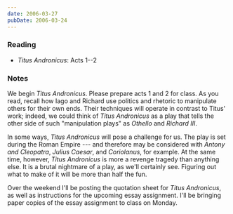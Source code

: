 ```yaml
---
date: 2006-03-27
pubDate: 2006-03-24
---
```


### Reading

* <cite>Titus Andronicus</cite>: Acts 1--2

### Notes

We begin <cite>Titus Andronicus</cite>. Please prepare acts 1 and 2 for class. As you read, recall how Iago and Richard use politics and rhetoric to manipulate others for their own ends. Their techniques will operate in contrast to Titus' work; indeed, we could think of <cite>Titus Andronicus</cite> as a play that tells the other side of such "manipulation plays" as <cite>Othello</cite> and <cite>Richard III</cite>.

In some ways, <cite>Titus Andronicus</cite> will pose a challenge for us. The play is set during the Roman Empire --- and therefore may be considered with <cite>Antony and Cleopatra</cite>, <cite>Julius Caesar</cite>, and <cite>Coriolanus</cite>, for example. At the same time, however, <cite>Titus Andronicus</cite> is more a revenge tragedy than anything else. It is a brutal nightmare of a play, as we'll certainly see. Figuring out what to make of it will be more than half the fun.

Over the weekend I'll be posting the quotation sheet for <cite>Titus Andronicus</cite>, as well as instructions for the upcoming essay assignment. I'll be bringing paper copies of the essay assignment to class on Monday.
